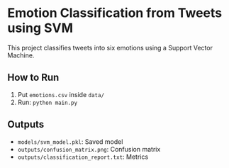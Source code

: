 # Emotion Classification from Tweets using SVM

This project classifies tweets into six emotions using a Support Vector Machine.

## How to Run

1. Put `emotions.csv` inside `data/`
2. Run: `python main.py`

## Outputs

- `models/svm_model.pkl`: Saved model
- `outputs/confusion_matrix.png`: Confusion matrix
- `outputs/classification_report.txt`: Metrics
